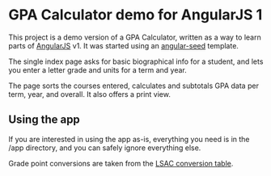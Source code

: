 # GPA Calculator demo for AngularJS 1

This project is a demo version of a GPA Calculator, written as a way to learn parts of [AngularJS](https://angularjs.org/) v1.  It was started using an [angular-seed](https://github.com/angular/angular-seed) template.

The single index page asks for basic biographical info for a student, and lets you enter a letter grade and units for a term and year.

The page sorts the courses entered, calculates and subtotals GPA data per term, year, and overall.  It also offers a print view.

## Using the app

If you are interested in using the app as-is, everything you need is in the /app directory, and you can safely ignore everything else.

Grade point conversions are taken from the [LSAC conversion table](http://www.lsac.org/jd/applying-to-law-school/academic-record).